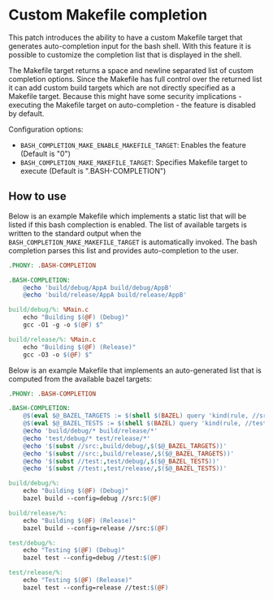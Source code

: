 Custom Makefile completion
==========================

This patch introduces the ability to have a custom Makefile target that generates auto-completion input for the bash shell.
With this feature it is possible to customize the completion list that is displayed in the shell.

The Makefile target returns a space and newline separated list of custom completion options.
Since the Makefile has full control over the returned list it can add custom build targets which are not directly specified as a Makefile target.
Because this might have some security implications - executing the Makefile target on auto-completion - the feature is disabled by default.

Configuration options:

- `BASH_COMPLETION_MAKE_ENABLE_MAKEFILE_TARGET`: Enables the feature (Default is "0")
- `BASH_COMPLETION_MAKE_MAKEFILE_TARGET`: Specifies Makefile target to execute (Default is ".BASH-COMPLETION")

How to use
----------

Below is an example Makefile which implements a static list that will be listed if this bash complection is enabled.
The list of available targets is written to the standard output when the `BASH_COMPLETION_MAKE_MAKEFILE_TARGET` is automatically invoked.
The bash completion parses this list and provides auto-completion to the user.

```Makefile
.PHONY: .BASH-COMPLETION

.BASH-COMPLETION:
	@echo 'build/debug/AppA build/debug/AppB'
	@echo 'build/release/AppA build/release/AppB'

build/debug/%: %Main.c
	echo "Building $(@F) (Debug)"
	gcc -O1 -g -o $(@F) $^

build/release/%: %Main.c
	echo "Building $(@F) (Release)"
	gcc -O3 -o $(@F) $^
```

Below is an example Makefile that implements an auto-generated list that is computed from the available bazel targets:

```Makefile
.PHONY: .BASH-COMPLETION

.BASH-COMPLETION:
	@$(eval $@_BAZEL_TARGETS := $(shell $(BAZEL) query 'kind(rule, //src:*)' 2>/dev/null))
	@$(eval $@_BAZEL_TESTS := $(shell $(BAZEL) query 'kind(rule, //test:*)' 2>/dev/null))
	@echo 'build/debug/* build/release/*'
	@echo 'test/debug/* test/release/*'
	@echo '$(subst //src:,build/debug/,$($@_BAZEL_TARGETS))'
	@echo '$(subst //src:,build/release/,$($@_BAZEL_TARGETS))'
	@echo '$(subst //test:,test/debug/,$($@_BAZEL_TESTS))'
	@echo '$(subst //test:,test/release/,$($@_BAZEL_TESTS))'

build/debug/%:
	echo "Building $(@F) (Debug)"
	bazel build --config=debug //src:$(@F)

build/release/%:
	echo "Building $(@F) (Release)"
	bazel build --config=release //src:$(@F)

test/debug/%:
	echo "Testing $(@F) (Debug)"
	bazel test --config=debug //test:$(@F)

test/release/%:
	echo "Testing $(@F) (Release)"
	bazel test --config=release //test:$(@F)
```
